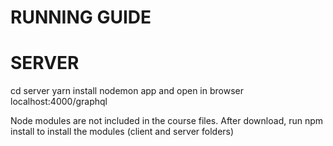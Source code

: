 # RUNNING GUIDE
# SERVER
cd server
yarn install
nodemon app
and open in browser localhost:4000/graphql

Node modules are not included in the course files. After download, run npm install to install the modules (client and server folders)
